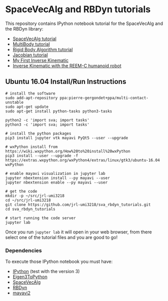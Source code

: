 # SpaceVecAlg and RBDyn tutorials

This repository contains IPython notebook tutorial for the SpaceVecAlg and the RBDyn library:
 * [SpaceVecAlg tutorial](http://nbviewer.ipython.org/github/jorisv/sva_rbdyn_tutorials/blob/master/SpaceVecAlg.ipynb)
 * [MultiBody tutorial](http://nbviewer.ipython.org/github/jorisv/sva_rbdyn_tutorials/blob/master/MultiBody.ipynb)
 * [Rigid Body Algorithm tutorial](http://nbviewer.ipython.org/github/jorisv/sva_rbdyn_tutorials/blob/master/SomeAlgorithm.ipynb)
 * [Jacobian tutorial](http://nbviewer.ipython.org/github/jorisv/sva_rbdyn_tutorials/blob/master/Jacobian.ipynb)
 * [My First Inverse Kinematic](http://nbviewer.ipython.org/github/jorisv/sva_rbdyn_tutorials/blob/master/MyFirstIK.ipynb)
 * [Inverse Kinematic with the REEM-C humanoid robot](http://nbviewer.ipython.org/github/jorisv/sva_rbdyn_tutorials/blob/master/ReemCIK.ipynb)

## Ubuntu 16.04 Install/Run Instructions

```
# install the software
sudo add-apt-repository ppa:pierre-gergondet+ppa/multi-contact-unstable
sudo apt-get update
sudo apt-get install python-tasks python3-tasks

python2 -c 'import sva; import tasks'
python3 -c 'import sva; import tasks'

# install the python packages
pip3 install jupyter vtk mayavi PyQt5 --user --upgrade

# wxPython install from https://wiki.wxpython.org/How%20to%20install%20wxPython
pip3 install --user --upgrade -f https://extras.wxpython.org/wxPython4/extras/linux/gtk3/ubuntu-16.04 wxPython

# enable mayavi visualization in jupyter lab
jupyter nbextension install --py mayavi --user
jupyter nbextension enable --py mayavi --user

# get the code
mkdir -p ~/src/jrl-umi3218
cd ~/src/jrl-umi3218
git clone https://github.com/jrl-umi3218/sva_rbdyn_tutorials.git
cd sva_rbdyn_tutorials

# start running the code server
jupyter lab
```

Once you run `jupyter lab` it will open in your web browser, from there select one of the tutorial files and you are good to go!

### Dependencies

To execute those IPython notebook you must have:

 * [IPython]() (test with the version 3)
 * [Eigen3ToPython](https://github.com/jorisv/Eigen3ToPython)
 * [SpaceVecAlg](https://github.com/jorisv/SpaceVecAlg)
 * [RBDyn](https://github.com/jorisv/RBDyn)
 * [mayavi2]()
